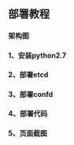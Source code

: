 
## 部署教程


#### 架构图



#### 1、安装python2.7


#### 2、部署etcd


#### 3、部署confd


#### 4、部署代码


#### 5、页面截图
